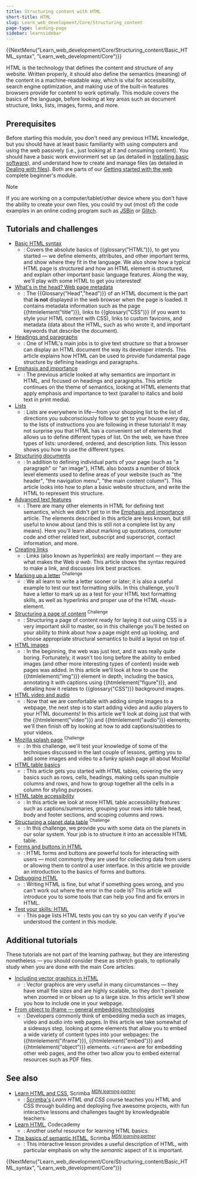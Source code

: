 ```yaml
---
title: Structuring content with HTML
short-title: HTML
slug: Learn_web_development/Core/Structuring_content
page-type: landing-page
sidebar: learnsidebar
---
```


{{NextMenu("Learn_web_development/Core/Structuring_content/Basic_HTML_syntax", "Learn_web_development/Core")}}

HTML is the technology that defines the content and structure of any website. Written properly, it should also define the semantics (meaning) of the content in a machine-readable way, which is vital for accessibility, search engine optimization, and making use of the built-in features browsers provide for content to work optimally. This module covers the basics of the language, before looking at key areas such as document structure, links, lists, images, forms, and more.

## Prerequisites

Before starting this module, you don't need any previous HTML knowledge, but you should have at least basic familiarity with using computers and using the web passively (i.e., just looking at it and consuming content). You should have a basic work environment set up (as detailed in [Installing basic software](/en-US/docs/Learn_web_development/Getting_started/Environment_setup/Installing_software)), and understand how to create and manage files (as detailed in [Dealing with files](/en-US/docs/Learn_web_development/Getting_started/Environment_setup/Dealing_with_files)). Both are parts of our [Getting started with the web](/en-US/docs/Learn_web_development/Getting_started/Your_first_website) complete beginner's module.

> [!NOTE]
> If you are working on a computer/tablet/other device where you don't have the ability to create your own files, you could try out (most of) the code examples in an online coding program such as [JSBin](https://jsbin.com/) or [Glitch](https://glitch.com/).

## Tutorials and challenges

- [Basic HTML syntax](/en-US/docs/Learn_web_development/Core/Structuring_content/Basic_HTML_syntax)
  - : Covers the absolute basics of {{glossary("HTML")}}, to get you started — we define elements, attributes, and other important terms, and show where they fit in the language. We also show how a typical HTML page is structured and how an HTML element is structured, and explain other important basic language features. Along the way, we'll play with some HTML to get you interested!
- [What's in the head? Web page metadata](/en-US/docs/Learn_web_development/Core/Structuring_content/Webpage_metadata)
  - : The {{Glossary("Head","head")}} of an HTML document is the part that **is not** displayed in the web browser when the page is loaded. It contains metadata information such as the page {{htmlelement("title")}}, links to {{glossary("CSS")}} (if you want to style your HTML content with CSS), links to custom favicons, and metadata (data about the HTML, such as who wrote it, and important keywords that describe the document).
- [Headings and paragraphs](/en-US/docs/Learn_web_development/Core/Structuring_content/Headings_and_paragraphs)
  - : One of HTML's main jobs is to give text structure so that a browser can display an HTML document the way its developer intends. This article explains how HTML can be used to provide fundamental page structure by defining headings and paragraphs.
- [Emphasis and importance](/en-US/docs/Learn_web_development/Core/Structuring_content/Emphasis_and_importance)
  - : The previous article looked at why semantics are important in HTML, and focused on headings and paragraphs. This article continues on the theme of semantics, looking at HTML elements that apply emphasis and importance to text (parallel to italics and bold text in print media).
- [Lists](/en-US/docs/Learn_web_development/Core/Structuring_content/Lists)
  - : Lists are everywhere in life—from your shopping list to the list of directions you subconsciously follow to get to your house every day, to the lists of instructions you are following in these tutorials! It may not surprise you that HTML has a convenient set of elements that allows us to define different types of list. On the web, we have three types of lists: unordered, ordered, and description lists. This lesson shows you how to use the different types.
- [Structuring documents](/en-US/docs/Learn_web_development/Core/Structuring_content/Structuring_documents)
  - : In addition to defining individual parts of your page (such as "a paragraph" or "an image"), HTML also boasts a number of block level elements used to define areas of your website (such as "the header", "the navigation menu", "the main content column"). This article looks into how to plan a basic website structure, and write the HTML to represent this structure.
- [Advanced text features](/en-US/docs/Learn_web_development/Core/Structuring_content/Advanced_text_features)
  - : There are many other elements in HTML for defining text semantics, which we didn't get to in the [Emphasis and importance](/en-US/docs/Learn_web_development/Core/Structuring_content/Emphasis_and_importance) article. The elements described in this article are less known, but still useful to know about (and this is still not a complete list by any means). Here you'll learn about marking up quotations, computer code and other related text, subscript and superscript, contact information, and more.
- [Creating links](/en-US/docs/Learn_web_development/Core/Structuring_content/Creating_links)
  - : Links (also known as hyperlinks) are really important — they are what makes the Web _a web_. This article shows the syntax required to make a link, and discusses link best practices.
- [Marking up a letter](/en-US/docs/Learn_web_development/Core/Structuring_content/Marking_up_a_letter) <sup>Challenge</sup>
  - : We all learn to write a letter sooner or later; it is also a useful example to test our text formatting skills. In this challenge, you'll have a letter to mark up as a test for your HTML text formatting skills, as well as hyperlinks and proper use of the HTML `<head>` element.
- [Structuring a page of content](/en-US/docs/Learn_web_development/Core/Structuring_content/Structuring_a_page_of_content) <sup>Challenge</sup>
  - : Structuring a page of content ready for laying it out using CSS is a very important skill to master, so in this challenge you'll be tested on your ability to think about how a page might end up looking, and choose appropriate structural semantics to build a layout on top of.
- [HTML images](/en-US/docs/Learn_web_development/Core/Structuring_content/HTML_images)
  - : In the beginning, the web was just text, and it was really quite boring. Fortunately, it wasn't too long before the ability to embed images (and other more interesting types of content) inside web pages was added. In this article we'll look at how to use the {{htmlelement("img")}} element in depth, including the basics, annotating it with captions using {{htmlelement("figure")}}, and detailing how it relates to {{glossary("CSS")}} background images.
- [HTML video and audio](/en-US/docs/Learn_web_development/Core/Structuring_content/HTML_video_and_audio)
  - : Now that we are comfortable with adding simple images to a webpage, the next step is to start adding video and audio players to your HTML documents! In this article we'll look at doing just that with the {{htmlelement("video")}} and {{htmlelement("audio")}} elements; we'll then finish off by looking at how to add captions/subtitles to your videos.
- [Mozilla splash page](/en-US/docs/Learn_web_development/Core/Structuring_content/Mozilla_splash_page) <sup>Challenge</sup>
  - : In this challenge, we'll test your knowledge of some of the techniques discussed in the last couple of lessons, getting you to add some images and video to a funky splash page all about Mozilla!
- [HTML table basics](/en-US/docs/Learn_web_development/Core/Structuring_content/HTML_table_basics)
  - : This article gets you started with HTML tables, covering the very basics such as rows, cells, headings, making cells span multiple columns and rows, and how to group together all the cells in a column for styling purposes.
- [HTML table accessibility](/en-US/docs/Learn_web_development/Core/Structuring_content/Table_accessibility)
  - : In this article we look at more HTML table accessibility features such as captions/summaries, grouping your rows into table head, body and footer sections, and scoping columns and rows.
- [Structuring a planet data table](/en-US/docs/Learn_web_development/Core/Structuring_content/Planet_data_table) <sup>Challenge</sup>
  - : In this challenge, we provide you with some data on the planets in our solar system. Your job is to structure it into an accessible HTML table.
- [Forms and buttons in HTML](/en-US/docs/Learn_web_development/Core/Structuring_content/HTML_forms)
  - : HTML forms and buttons are powerful tools for interacting with users — most commonly they are used for collecting data from users or allowing them to control a user interface. In this article we provide an introduction to the basics of forms and buttons.
- [Debugging HTML](/en-US/docs/Learn_web_development/Core/Structuring_content/Debugging_HTML)
  - : Writing HTML is fine, but what if something goes wrong, and you can't work out where the error in the code is? This article will introduce you to some tools that can help you find and fix errors in HTML.
- [Test your skills: HTML](/en-US/docs/Learn_web_development/Core/Structuring_content/Test_your_skills)
  - : This page lists HTML tests you can try so you can verify if you've understood the content in this module.

## Additional tutorials

These tutorials are not part of the learning pathway, but they are interesting nonetheless — you should consider these as stretch goals, to optionally study when you are done with the main Core articles.

- [Including vector graphics in HTML](/en-US/docs/Learn_web_development/Core/Structuring_content/Including_vector_graphics_in_HTML)
  - : Vector graphics are very useful in many circumstances — they have small file sizes and are highly scalable, so they don't pixelate when zoomed in or blown up to a large size. In this article we'll show you how to include one in your webpage.
- [From object to iframe — general embedding technologies](/en-US/docs/Learn_web_development/Core/Structuring_content/General_embedding_technologies)
  - : Developers commonly think of embedding media such as images, video and audio into web pages. In this article we take somewhat of a sideways step, looking at some elements that allow you to embed a wide variety of content types into your webpages: the {{htmlelement("iframe")}}, {{htmlelement("embed")}} and {{htmlelement("object")}} elements. `<iframe>`s are for embedding other web pages, and the other two allow you to embed external resources such as PDF files.

## See also

- [Learn HTML and CSS](https://v2.scrimba.com/learn-html-and-css-c0p?via=mdn), Scrimba <sup>[_MDN learning partner_](/en-US/docs/MDN/Writing_guidelines/Learning_content#partner_links_and_embeds)</sup>
  - : [Scrimba's](https://scrimba.com?via=mdn) _Learn HTML and CSS_ course teaches you HTML and CSS through building and deploying five awesome projects, with fun interactive lessons and challenges taught by knowledgeable teachers.
- [Learn HTML](https://www.codecademy.com/learn/learn-html), Codecademy
  - : Another useful resource for learning HTML basics.
- [The basics of semantic HTML](https://v2.scrimba.com/the-frontend-developer-career-path-c0j/~0xid?via=mdn), Scrimba <sup>[_MDN learning partner_](/en-US/docs/MDN/Writing_guidelines/Learning_content#partner_links_and_embeds)</sup>
  - : This interactive lesson provides a useful description of HTML, with particular emphasis on why the _semantic_ aspect of it is important.

{{NextMenu("Learn_web_development/Core/Structuring_content/Basic_HTML_syntax", "Learn_web_development/Core")}}
